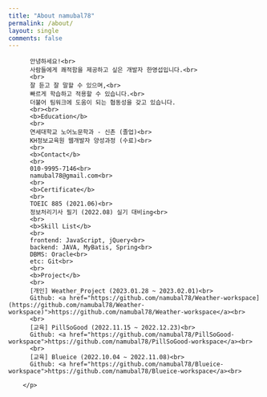 ```yaml
---
title: "About namubal78"
permalink: /about/
layout: single
comments: false
---
```


<p>

          안녕하세요!<br> 
          사람들에게 쾌적함을 제공하고 싶은 개발자 한영섭입니다.<br>
          <br>
          잘 듣고 잘 말할 수 있으며,<br>
          빠르게 학습하고 적용할 수 있습니다.<br>
          더불어 팀워크에 도움이 되는 협동성을 갖고 있습니다.     
          <br><br>                     
          <b>Education</b>
          <br>
          연세대학교 노어노문학과 - 신촌 (졸업)<br>
          KH정보교육원 웹개발자 양성과정 (수료)<br>
          <br>
          <b>Contact</b>
          <br>
          010-9995-7146<br>
          namubal78@gmail.com<br>
          <br>
          <b>Certificate</b>
          <br>
          TOEIC 885 (2021.06)<br>
          정보처리기사 필기 (2022.08) 실기 대비ing<br>
          <br>
          <b>Skill List</b>
          <br>
          frontend: JavaScript, jQuery<br>
          backend: JAVA, MyBatis, Spring<br>
          DBMS: Oracle<br>
          etc: Git<br>
          <br>
          <b>Project</b>
          <br>
          [개인] Weather_Project (2023.01.28 ~ 2023.02.01)<br>
          Github: <a href="https://github.com/namubal78/Weather-workspace](https://github.com/namubal78/Weather-workspace)">https://github.com/namubal78/Weather-workspace</a><br>
          <br>
          [교육] PillSoGood (2022.11.15 ~ 2022.12.23)<br>
          Github: <a href="https://github.com/namubal78/PillSoGood-workspace">https://github.com/namubal78/PillSoGood-workspace</a><br>
          <br>
          [교육] Blueice (2022.10.04 ~ 2022.11.08)<br>
          Github: <a href="https://github.com/namubal78/Blueice-workspace">https://github.com/namubal78/Blueice-workspace</a><br>
          
        </p>
